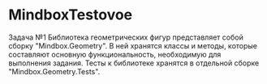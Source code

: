 # MindboxTestovoe

Задача №1
Библиотека геометрических фигур представляет собой сборку "Mindbox.Geometry". В ней хранятся классы и методы, которые составляют основную функциональность, необходимую для выполнения задания.
Тесты к библиотеке хранятся в отдельной сборке "Mindbox.Geometry.Tests".
